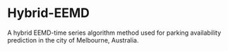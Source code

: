 # Hybrid-EEMD
 A hybrid EEMD-time series algorithm method used for parking availability prediction in the city of Melbourne, Australia.
